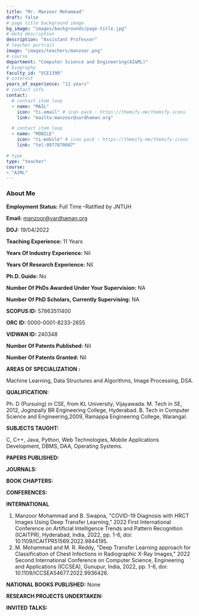 ```yaml
---
title: "Mr. Manzoor Mohammad"
draft: false
# page title background image
bg_image: "images/backgrounds/page-title.jpg"
# meta description
description: "Assistant Professor"
# teacher portrait
image: "images/teachers/manzoor.png"
# course
department: "Computer Science and Engineering(AI&ML)"
# biography
faculty_id: "VCE1399"
# interest
years_of_experience: "11 years"
# contact info
contact:
  # contact item loop
  - name: "MAIL"
    icon: "ti-email" # icon pack : https://themify.me/themify-icons
    link: "mailto:manzoor@vardhaman.org"

  # contact item loop
  - name: "MOBILE"
    icon: "ti-mobile" # icon pack : https://themify.me/themify-icons
    link: "tel:8977870607"

# type
type: "teacher"
course:
- "AIML"
---
```


### About Me

**Employment Status:**
Full Time –Ratified by JNTUH

**Email:** manzoor@vardhaman.org

**DOJ:** 19/04/2022

**Teaching Experience:** 11 Years

**Years Of Industry Experience:** Nil

**Years Of Research Experience:** Nil

**Ph.D. Guide:** No

**Number Of PhDs Awarded Under Your Supervision:** NA

**Number Of PhD Scholars, Currently Supervising:** NA

**SCOPUS ID:** 57863511400

**ORC ID:** 0000-0001-8233-2655

**VIDWAN ID:** 240348

**Number Of Patents Published:** Nil

**Number Of Patents Granted:** Nil

**AREAS OF SPECIALIZATION :**

Machine Learning, Data Structures and Algorithms, Image Processing, DSA.

**QUALIFICATION:**

Ph. D (Pursuing) in CSE, from KL University, Vijayawada.
M. Tech in SE, 2012, Joginpally BR Engineering College, Hyderabad.
B. Tech in Computer Science and Engineering,2009, Ramappa Engineering College,
Warangal.

**SUBJECTS TAUGHT:**

C, C++, Java, Python, Web Technologies, Mobile Applications Development, DBMS,
DAA, Operating Systems.

**PAPERS PUBLISHED:**

**JOURNALS:**

**BOOK CHAPTERS:**

**CONFERENCES:**

**INTERNATIONAL**

1. Manzoor Mohammad and B. Swapna, &quot;COVID-19 Diagnosis with HRCT Images Using
Deep Transfer Learning,&quot; 2022 First International Conference on Artificial Intelligence
Trends and Pattern Recognition (ICAITPR), Hyderabad, India, 2022, pp. 1-6, doi:
10.1109/ICAITPR51569.2022.9844195.
2. M. Mohammad and M. R. Reddy, &quot;Deep Transfer Learning approach for Classification of
Chest Infections in Radiographic X-Ray Images,&quot; 2022 Second International Conference
on Computer Science, Engineering and Applications (ICCSEA), Gunupur, India, 2022, pp.
1-6, doi: 10.1109/ICCSEA54677.2022.9936426.
   
**NATIONAL BOOKS PUBLISHED:** None

**RESEARCH PROJECTS UNDERTAKEN:**

**INVITED TALKS:**
